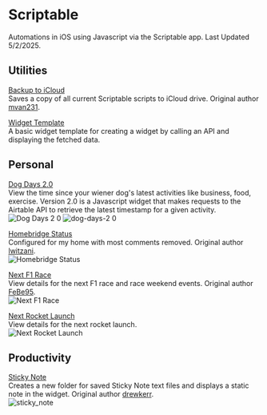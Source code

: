 # Scriptable
Automations in iOS using Javascript via the Scriptable app. Last Updated 5/2/2025.

## Utilities
[Backup to iCloud](https://github.com/calikasten/scriptable-scripts/blob/main/Backup%20to%20iCloud.js) <br>
Saves a copy of all current Scriptable scripts to iCloud drive. Original author [mvan231](https://github.com/mvan231).

[Widget Template](https://github.com/calikasten/scriptable-scripts/blob/main/Widget%20Template.js) <br>
A basic widget template for creating a widget by calling an API and displaying the fetched data.

## Personal
[Dog Days 2.0](https://github.com/calikasten/scriptable-scripts/blob/main/Dog%20Days%202.0.js) <br>
View the time since your wiener dog's latest activities like business, food, exercise. Version 2.0 is a Javascript widget that makes requests to the Airtable API to retrieve the latest timestamp for a given activity. <br>
![Dog Days 2 0](https://github.com/calikasten/scriptable/assets/91810027/e92cfe6b-cfd4-4c16-81b5-d1dfff639d80)
![dog-days-2 0](https://github.com/user-attachments/assets/4e201734-1d41-4fd5-99f5-dd29c59af2be)


[Homebridge Status](https://github.com/calikasten/scriptable/blob/main/Homebridge%20Status.js) <br>
Configured for my home with most comments removed. Original author [lwitzani](https://github.com/lwitzani). <br>
![Homebridge Status](https://github.com/calikasten/scriptable/assets/91810027/f33d5b72-71e3-4fdf-9872-c41c153c3f98)

[Next F1 Race](https://github.com/calikasten/scriptable/blob/main/Next%20F1%20Race.js) <br>
View details for the next F1 race and race weekend events. Original author [FeBe95](https://gist.github.com/FeBe95). <br>
![Next F1 Race](https://github.com/calikasten/scriptable/assets/91810027/502e3cd5-3dfc-43a0-b46d-89d8112cf8e8)

[Next Rocket Launch](https://github.com/calikasten/scriptable/blob/main/Next%20Rocket%20Launch.js) <br>
View details for the next rocket launch. <br>
![Next Rocket Launch](https://github.com/user-attachments/assets/4848277f-742b-4284-bd79-a55caed050c3)

## Productivity
[Sticky Note](https://github.com/calikasten/scriptable/blob/main/Sticky%20Note.js) <br>
Creates a new folder for saved Sticky Note text files and displays a static note in the widget. Original author [drewkerr](https://github.com/drewkerr). <br>
![sticky_note](https://github.com/user-attachments/assets/7983bc18-17d6-418a-ac9f-5ecdb8deba00)
